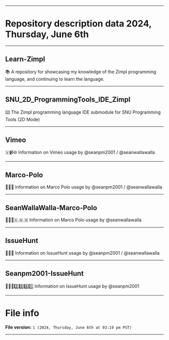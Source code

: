
***

# Repository description data 2024, Thursday, June 6th

---

## Learn-Zimpl

📚️ A repository for showcasing my knowledge of the Zimpl programming language, and continuing to learn the language. 

---

## SNU_2D_ProgrammingTools_IDE_Zimpl

⌨️ The Zimpl programming language IDE submodule for SNU Programming Tools (2D Mode)

---

## Vimeo

🇻📹️🌐️ Information on Vimeo usage by @seanpm2001 / @seanwallawalla

---

## Marco-Polo

🏐️💈️🌐️ Information on Marco Polo usage by @seanpm2001 / @seanwallawalla

---

## SeanWallaWalla-Marco-Polo

🏐️💈️🌐️🇸.🇼.🇼 Information on Marco Polo usage by @seanwallawalla

---

## IssueHunt

🦉️🔎️🌐️ Information on IssueHunt usage by @seanpm2001 / @seanwallawalla

---

## Seanpm2001-IssueHunt

🦉️🔎️🌐️2️⃣️0️⃣️0️⃣️1️⃣️ Information on IssueHunt usage by @seanpm2001

***

# File info

**File version:** `1 (2024, Thursday, June 6th at 03:19 pm PST)`

***

